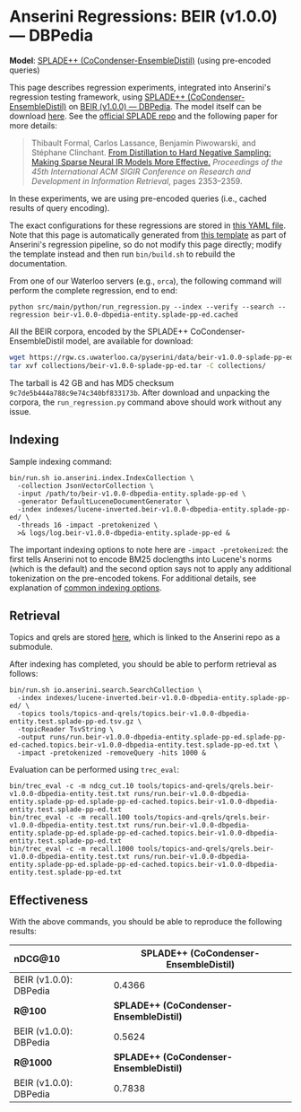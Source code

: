 # Anserini Regressions: BEIR (v1.0.0) &mdash; DBPedia

**Model**: [SPLADE++ (CoCondenser-EnsembleDistil)](https://arxiv.org/abs/2205.04733) (using pre-encoded queries)

This page describes regression experiments, integrated into Anserini's regression testing framework, using [SPLADE++ (CoCondenser-EnsembleDistil)](https://arxiv.org/abs/2205.04733) on [BEIR (v1.0.0) &mdash; DBPedia](http://beir.ai/).
The model itself can be download [here](https://huggingface.co/naver/splade-cocondenser-ensembledistil).
See the [official SPLADE repo](https://github.com/naver/splade) and the following paper for more details:

> Thibault Formal, Carlos Lassance, Benjamin Piwowarski, and Stéphane Clinchant. [From Distillation to Hard Negative Sampling: Making Sparse Neural IR Models More Effective.](https://dl.acm.org/doi/10.1145/3477495.3531857) _Proceedings of the 45th International ACM SIGIR Conference on Research and Development in Information Retrieval_, pages 2353–2359.

In these experiments, we are using pre-encoded queries (i.e., cached results of query encoding).

The exact configurations for these regressions are stored in [this YAML file](../../src/main/resources/regression/beir-v1.0.0-dbpedia-entity.splade-pp-ed.cached.yaml).
Note that this page is automatically generated from [this template](../../src/main/resources/docgen/templates/beir-v1.0.0-dbpedia-entity.splade-pp-ed.cached.template) as part of Anserini's regression pipeline, so do not modify this page directly; modify the template instead and then run `bin/build.sh` to rebuild the documentation.

From one of our Waterloo servers (e.g., `orca`), the following command will perform the complete regression, end to end:

```
python src/main/python/run_regression.py --index --verify --search --regression beir-v1.0.0-dbpedia-entity.splade-pp-ed.cached
```

All the BEIR corpora, encoded by the SPLADE++ CoCondenser-EnsembleDistil model, are available for download:

```bash
wget https://rgw.cs.uwaterloo.ca/pyserini/data/beir-v1.0.0-splade-pp-ed.tar -P collections/
tar xvf collections/beir-v1.0.0-splade-pp-ed.tar -C collections/
```

The tarball is 42 GB and has MD5 checksum `9c7de5b444a788c9e74c340bf833173b`.
After download and unpacking the corpora, the `run_regression.py` command above should work without any issue.

## Indexing

Sample indexing command:

```
bin/run.sh io.anserini.index.IndexCollection \
  -collection JsonVectorCollection \
  -input /path/to/beir-v1.0.0-dbpedia-entity.splade-pp-ed \
  -generator DefaultLuceneDocumentGenerator \
  -index indexes/lucene-inverted.beir-v1.0.0-dbpedia-entity.splade-pp-ed/ \
  -threads 16 -impact -pretokenized \
  >& logs/log.beir-v1.0.0-dbpedia-entity.splade-pp-ed &
```

The important indexing options to note here are `-impact -pretokenized`: the first tells Anserini not to encode BM25 doclengths into Lucene's norms (which is the default) and the second option says not to apply any additional tokenization on the pre-encoded tokens.
For additional details, see explanation of [common indexing options](../../docs/common-indexing-options.md).

## Retrieval

Topics and qrels are stored [here](https://github.com/castorini/anserini-tools/tree/master/topics-and-qrels), which is linked to the Anserini repo as a submodule.

After indexing has completed, you should be able to perform retrieval as follows:

```
bin/run.sh io.anserini.search.SearchCollection \
  -index indexes/lucene-inverted.beir-v1.0.0-dbpedia-entity.splade-pp-ed/ \
  -topics tools/topics-and-qrels/topics.beir-v1.0.0-dbpedia-entity.test.splade-pp-ed.tsv.gz \
  -topicReader TsvString \
  -output runs/run.beir-v1.0.0-dbpedia-entity.splade-pp-ed.splade-pp-ed-cached.topics.beir-v1.0.0-dbpedia-entity.test.splade-pp-ed.txt \
  -impact -pretokenized -removeQuery -hits 1000 &
```

Evaluation can be performed using `trec_eval`:

```
bin/trec_eval -c -m ndcg_cut.10 tools/topics-and-qrels/qrels.beir-v1.0.0-dbpedia-entity.test.txt runs/run.beir-v1.0.0-dbpedia-entity.splade-pp-ed.splade-pp-ed-cached.topics.beir-v1.0.0-dbpedia-entity.test.splade-pp-ed.txt
bin/trec_eval -c -m recall.100 tools/topics-and-qrels/qrels.beir-v1.0.0-dbpedia-entity.test.txt runs/run.beir-v1.0.0-dbpedia-entity.splade-pp-ed.splade-pp-ed-cached.topics.beir-v1.0.0-dbpedia-entity.test.splade-pp-ed.txt
bin/trec_eval -c -m recall.1000 tools/topics-and-qrels/qrels.beir-v1.0.0-dbpedia-entity.test.txt runs/run.beir-v1.0.0-dbpedia-entity.splade-pp-ed.splade-pp-ed-cached.topics.beir-v1.0.0-dbpedia-entity.test.splade-pp-ed.txt
```

## Effectiveness

With the above commands, you should be able to reproduce the following results:

| **nDCG@10**                                                                                                  | **SPLADE++ (CoCondenser-EnsembleDistil)**|
|:-------------------------------------------------------------------------------------------------------------|-----------|
| BEIR (v1.0.0): DBPedia                                                                                       | 0.4366    |
| **R@100**                                                                                                    | **SPLADE++ (CoCondenser-EnsembleDistil)**|
| BEIR (v1.0.0): DBPedia                                                                                       | 0.5624    |
| **R@1000**                                                                                                   | **SPLADE++ (CoCondenser-EnsembleDistil)**|
| BEIR (v1.0.0): DBPedia                                                                                       | 0.7838    |
